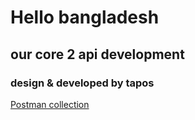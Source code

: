 # Hello bangladesh

## our core 2 api development 

### design & developed by tapos

[Postman collection](https://www.getpostman.com/collections/497904757fefba713eca)